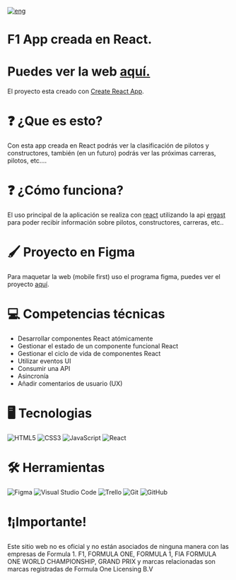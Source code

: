 [![eng](https://img.shields.io/badge/lang-eng-yellow.svg)](https://github.com/ItzAle/f1-app/blob/main/README.md)

# F1 App creada en React.

# Puedes ver la web [aquí.](https://formula1app-ale.vercel.app/)

El proyecto esta creado con [Create React App](https://github.com/facebook/create-react-app).

# ❓ ¿Que es esto?

Con esta app creada en React podrás ver la clasificación de pilotos y constructores, también (en un futuro) podrás ver las próximas carreras, pilotos, etc....

# ❓ ¿Cómo funciona?

El uso principal de la aplicación se realiza con [react](es.react.dev) utilizando la api [ergast](https://ergast.com/mrd/) para poder recibir información sobre pilotos, constructores, carreras, etc..

# 🖌️ Proyecto en Figma

Para maquetar la web (mobile first) uso el programa figma, puedes ver el proyecto [aquí](https://www.figma.com/design/ODMeDrwZXAJ3uYMqaNU37N/Untitled?node-id=45-1226&t=FxrkAr6LKEDzR72J-1).

# 💻 Competencias técnicas

- Desarrollar componentes React atómicamente
- Gestionar el estado de un componente funcional React
- Gestionar el ciclo de vida de componentes React
- Utilizar eventos UI
- Consumir una API
- Asincronía
- Añadir comentarios de usuario (UX)

# 🖥️ Tecnologias

![HTML5](https://img.shields.io/badge/html5-%23E34F26.svg?style=for-the-badge&logo=html5&logoColor=white)
![CSS3](https://img.shields.io/badge/css3-%231572B6.svg?style=for-the-badge&logo=css3&logoColor=white)
![JavaScript](https://img.shields.io/badge/javascript-%23323330.svg?style=for-the-badge&logo=javascript&logoColor=%23F7DF1E)
![React](https://img.shields.io/badge/react-%2320232a.svg?style=for-the-badge&logo=react&logoColor=%2361DAFB)

# 🛠️ Herramientas

![Figma](https://img.shields.io/badge/figma-%23F24E1E.svg?style=for-the-badge&logo=figma&logoColor=white)
![Visual Studio Code](https://img.shields.io/badge/Visual%20Studio%20Code-0078d7.svg?style=for-the-badge&logo=visual-studio-code&logoColor=white)
![Trello](https://img.shields.io/badge/Trello-%23026AA7.svg?style=for-the-badge&logo=Trello&logoColor=white)
![Git](https://img.shields.io/badge/git-%23F05033.svg?style=for-the-badge&logo=git&logoColor=white)
![GitHub](https://img.shields.io/badge/github-%23121011.svg?style=for-the-badge&logo=github&logoColor=white)

# ❗¡Importante!

Este sitio web no es oficial y no están asociados de ninguna manera con las empresas de Formula 1. F1, FORMULA ONE, FORMULA 1, FIA FORMULA ONE WORLD CHAMPIONSHIP, GRAND PRIX y marcas relacionadas son marcas registradas de Formula One Licensing B.V
